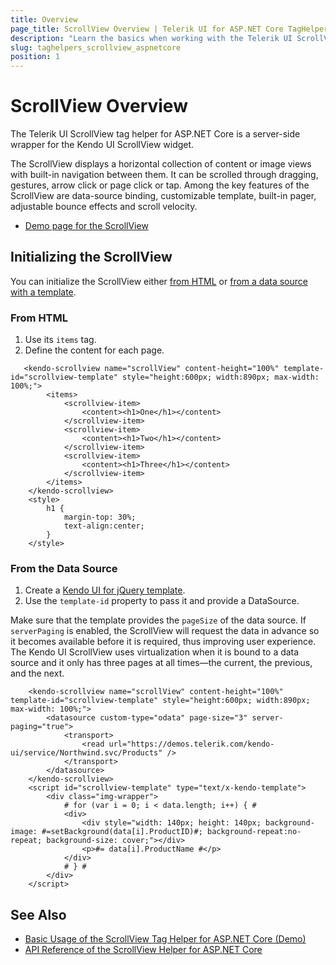 ```yaml
---
title: Overview
page_title: ScrollView Overview | Telerik UI for ASP.NET Core TagHelpers
description: "Learn the basics when working with the Telerik UI ScrollView for ASP.NET Core (MVC 6 or ASP.NET Core MVC)."
slug: taghelpers_scrollview_aspnetcore
position: 1
---
```


# ScrollView Overview

The Telerik UI ScrollView tag helper for ASP.NET Core is a server-side wrapper for the Kendo UI ScrollView widget.

The ScrollView displays a horizontal collection of content or image views with built-in navigation between them. It can be scrolled through dragging, gestures, arrow click or page click or tap. Among the key features of the ScrollView are data-source binding, customizable template, built-in pager, adjustable bounce effects and scroll velocity.

* [Demo page for the ScrollView](https://demos.telerik.com/aspnet-core/scrollview/tag-helper)

## Initializing the ScrollView

You can initialize the ScrollView either [from HTML](#from-html) or [from a data source with a template](#from-the-data-source).

### From HTML

1. Use its `items` tag.
1. Define the content for each page.

```
   <kendo-scrollview name="scrollView" content-height="100%" template-id="scrollview-template" style="height:600px; width:890px; max-width: 100%;">
        <items>
            <scrollview-item>
                <content><h1>One</h1></content>
            </scrollview-item>
            <scrollview-item>
                <content><h1>Two</h1></content>
            </scrollview-item>
            <scrollview-item>
                <content><h1>Three</h1></content>
            </scrollview-item>
        </items>
    </kendo-scrollview>
    <style>
        h1 {
            margin-top: 30%;
            text-align:center;
        }
    </style>
```

### From the Data Source

1. Create a [Kendo UI for jQuery template](https://docs.telerik.com/kendo-ui/framework/templates/overview).
1. Use the `template-id` property to pass it and provide a DataSource.

Make sure that the template provides the `pageSize` of the data source. If `serverPaging` is enabled, the ScrollView will request the data in advance so it becomes available before it is required, thus improving user experience. The Kendo UI ScrollView uses virtualization when it is bound to a data source and it only has three pages at all times&mdash;the current, the previous, and the next.

```
    <kendo-scrollview name="scrollView" content-height="100%" template-id="scrollview-template" style="height:600px; width:890px; max-width: 100%;">
        <datasource custom-type="odata" page-size="3" server-paging="true">
            <transport>
                <read url="https://demos.telerik.com/kendo-ui/service/Northwind.svc/Products" />
            </transport>
        </datasource>
    </kendo-scrollview>
    <script id="scrollview-template" type="text/x-kendo-template">
        <div class="img-wrapper">
            # for (var i = 0; i < data.length; i++) { #
            <div>
                <div style="width: 140px; height: 140px; background-image: #=setBackground(data[i].ProductID)#; background-repeat:no-repeat; background-size: cover;"></div>
                <p>#= data[i].ProductName #</p>
            </div>
            # } #
        </div>
    </script>
```

## See Also

* [Basic Usage of the ScrollView Tag Helper for ASP.NET Core (Demo)](https://demos.telerik.com/aspnet-core/scrollview/tag-helper)
* [API Reference of the ScrollView Helper for ASP.NET Core](/api/scrollview)
